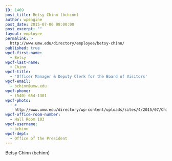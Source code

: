 ```yaml
---
ID: 1469
post_title: Betsy Chinn (bchinn)
author: wpengine
post_date: 2015-07-06 08:00:00
post_excerpt: ""
layout: employee
permalink: >
  http://www.umw.edu/directory/employee/betsy-chinn/
published: true
wpcf-first-name:
  - Betsy
wpcf-last-name:
  - Chinn
wpcf-title:
  - 'Officer Manager & Deputy Clerk for the Board of Visitors'
wpcf-email:
  - bchinn@umw.edu
wpcf-phone:
  - (540) 654-1301
wpcf-photo:
  - >
    http://www.umw.edu/directory/wp-content/uploads/sites/4/2015/07/Chinn-Betsy09.jpg
wpcf-office-room-number:
  - Hall Room 103
wpcf-username:
  - bchinn
wpcf-dept:
  - Office of the President
---
```

Betsy Chinn (bchinn)